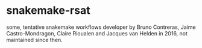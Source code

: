 # snakemake-rsat
some, tentative snakemake workflows developer by Bruno Contreras, Jaime Castro-Mondragon, Claire Rioualen and Jacques van Helden in 2016, not maintained since then. 
